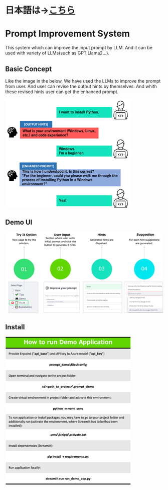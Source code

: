 # 日本語は→[こちら](README(日本語).md)　　
# Prompt Improvement System

This system which can improve the input prompt by LLM. And it can be used with variety of LLMs(such as GPT,Llama2...).

## Basic Concept

Like the image in the below, We have used the LLMs to improve the prompt from user. And user can revise the output hints by themselves. And whith these revised hints user can get the enhanced prompt.

<img title="" src="pic1en.png" alt="" width="402" data-align="center">

## Demo UI

![](DemoUI.png?msec=1699805381388)

## Install

<img title="" src="install.png" alt="" width="402" data-align="center">
